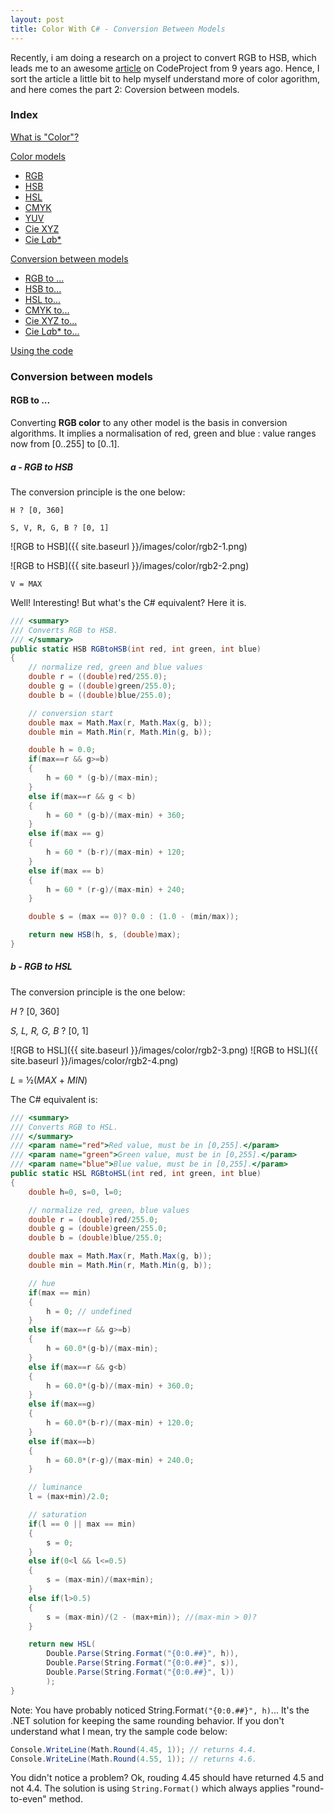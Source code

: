 ```yaml
---
layout: post
title: Color With C# - Conversion Between Models
---
```

Recently, i am doing a research on a project to convert RGB to HSB, which leads me to an awesome [article](http://www.codeproject.com/Articles/19045/Manipulating-colors-in-NET-Part-1) on CodeProject from 9 years ago. Hence, I sort the article a little bit to help myself understand more of color agorithm, and here comes the part 2: Coversion between models.

### Index
[What is "Color"?](http://www.westudio.ml/Color-1/#def)

[Color models](http://www.westudio.ml/Color-1/#cm)

- [RGB](http://www.westudio.ml/Color-1/#rgb)
- [HSB](http://www.westudio.ml/Color-1/#hsb) 
- [HSL](http://www.westudio.ml/Color-1/#hsl) 
- [CMYK](http://www.westudio.ml/Color-1/#cmyk) 
- [YUV](http://www.westudio.ml/Color-1/#yuv)
- [Cie XYZ](http://www.westudio.ml/Color-1/#xyz) 
- [Cie L*a*b*](http://www.westudio.ml/Color-1/#lab) 

[Conversion between models](#cbm)

- [RGB to ...](#rgb2) 
- [HSB to...](#hsb2)
- [HSL to...](#hsl2)
- [CMYK to...](#cmyk2)
- [Cie XYZ to...](#xyz2)
- [Cie L*a*b* to...](#lab2)

[Using the code](#utc) 

### Conversion between models

<a name="cbm" id="cbm"></a>

#### RGB to ...

<a name="rgb2" id="rgb2"></a>
Converting **RGB color** to any other model is the basis in conversion algorithms. It implies a normalisation of red, green and blue : value ranges now from [0..255] to [0..1].

##### a - RGB to HSB

The conversion principle is the one below:


`H ? [0, 360]`

`S, V, R, G, B ? [0, 1]`

![RGB to HSB]({{ site.baseurl }}/images/color/rgb2-1.png)

![RGB to HSB]({{ site.baseurl }}/images/color/rgb2-2.png)

`V = MAX`

Well! Interesting! But what's the C# equivalent? Here it is.

```c#
/// <summary>
/// Converts RGB to HSB.
/// </summary>
public static HSB RGBtoHSB(int red, int green, int blue)
{
    // normalize red, green and blue values
    double r = ((double)red/255.0);
    double g = ((double)green/255.0);
    double b = ((double)blue/255.0);

    // conversion start
    double max = Math.Max(r, Math.Max(g, b));
    double min = Math.Min(r, Math.Min(g, b));

    double h = 0.0;
    if(max==r && g>=b)
    {
        h = 60 * (g-b)/(max-min);
    }
    else if(max==r && g < b)
    {
        h = 60 * (g-b)/(max-min) + 360;
    }
    else if(max == g)
    {
        h = 60 * (b-r)/(max-min) + 120;
    }
    else if(max == b)
    {
        h = 60 * (r-g)/(max-min) + 240;
    }

    double s = (max == 0)? 0.0 : (1.0 - (min/max));

    return new HSB(h, s, (double)max);
}
```
##### b - RGB to HSL

The conversion principle is the one below:

*H* ? [0, 360]

*S, L, R, G, B* ? [0, 1]

![RGB to HSL]({{ site.baseurl }}/images/color/rgb2-3.png)
![RGB to HSL]({{ site.baseurl }}/images/color/rgb2-4.png)

*L* = ½(*MAX* + *MIN*)

The C# equivalent is:

```c#
/// <summary>
/// Converts RGB to HSL.
/// </summary>
/// <param name="red">Red value, must be in [0,255].</param>
/// <param name="green">Green value, must be in [0,255].</param>
/// <param name="blue">Blue value, must be in [0,255].</param>
public static HSL RGBtoHSL(int red, int green, int blue)
{
    double h=0, s=0, l=0;

    // normalize red, green, blue values
    double r = (double)red/255.0;
    double g = (double)green/255.0;
    double b = (double)blue/255.0;

    double max = Math.Max(r, Math.Max(g, b));
    double min = Math.Min(r, Math.Min(g, b));

    // hue
    if(max == min)
    {
        h = 0; // undefined
    }
    else if(max==r && g>=b)
    {
        h = 60.0*(g-b)/(max-min);
    }
    else if(max==r && g<b)
    {
        h = 60.0*(g-b)/(max-min) + 360.0;
    }
    else if(max==g)
    {
        h = 60.0*(b-r)/(max-min) + 120.0;
    }
    else if(max==b)
    {
        h = 60.0*(r-g)/(max-min) + 240.0;
    }

    // luminance
    l = (max+min)/2.0;

    // saturation
    if(l == 0 || max == min)
    {
        s = 0;
    }
    else if(0<l && l<=0.5)
    {
        s = (max-min)/(max+min);
    }
    else if(l>0.5)
    {
        s = (max-min)/(2 - (max+min)); //(max-min > 0)?
    }

    return new HSL(
        Double.Parse(String.Format("{0:0.##}", h)),
        Double.Parse(String.Format("{0:0.##}", s)),
        Double.Parse(String.Format("{0:0.##}", l))
        );
}
```
Note: You have probably noticed String.Format`("{0:0.##}", h)`... It's the .NET solution for keeping the same rounding behavior. If you don't understand what I mean, try the sample code below: 

```c#
Console.WriteLine(Math.Round(4.45, 1)); // returns 4.4.
Console.WriteLine(Math.Round(4.55, 1)); // returns 4.6.
```

You didn't notice a problem? Ok, rouding 4.45 should have returned 4.5 and not 4.4. The solution is using `String.Format()` which always applies "round-to-even" method. 